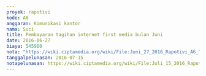 ```yaml
---
proyek: rapotivi
kode: A6
anggaran: Komunikasi kantor
nama: Suci
title: Pembayaran tagihan internet first media bulan Juni
date: 2016-06-27
biaya: 545900
nota: "https://wiki.ciptamedia.org/wiki/File:Juni_27_2016_Rapotivi_A6_Tagihan_internet_First_Media.jpg"
tanggalpelunasan: 2016-07-15
notapelunasan: https://wiki.ciptamedia.org/wiki/File:Juli_15_2016_Rapotivi_A6_Bukti_bayar_tagihan_First_Media.jpg
---
```

